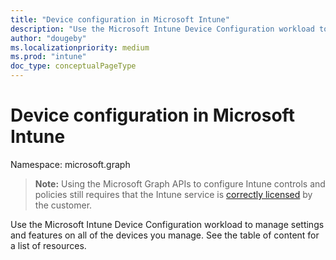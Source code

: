 ```yaml
---
title: "Device configuration in Microsoft Intune"
description: "Use the Microsoft Intune Device Configuration workload to manage settings and features on all of the devices you manage."
author: "dougeby"
ms.localizationpriority: medium
ms.prod: "intune"
doc_type: conceptualPageType
---
```


# Device configuration in Microsoft Intune

Namespace: microsoft.graph

> **Note:** Using the Microsoft Graph APIs to configure Intune controls and policies still requires that the Intune service is [correctly licensed](https://www.microsoft.com/en-us/cloud-platform/microsoft-intune-pricing) by the customer.

Use the Microsoft Intune Device Configuration workload to manage settings and features on all of the devices you manage. See the table of content for a list of resources.
